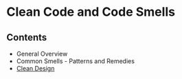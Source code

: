 # Clean Code and Code Smells

## Contents

- General Overview
- Common Smells - Patterns and Remedies
- [Clean Design](Handbook/Coding/Code%20Quality/Clean%20Code%20and%20Code%20Smells/Clean%20Design)
